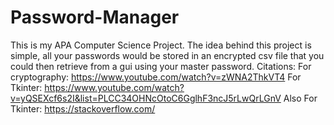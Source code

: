 # Password-Manager
This is my APA Computer Science Project.
The idea behind this project is simple, all your passwords would be stored in an encrypted csv file that you could then retrieve from a gui using your master password.
Citations:
        For cryptography: https://www.youtube.com/watch?v=zWNA2ThkVT4
        For Tkinter: https://www.youtube.com/watch?v=yQSEXcf6s2I&list=PLCC34OHNcOtoC6GglhF3ncJ5rLwQrLGnV
        Also For Tkinter: https://stackoverflow.com/
